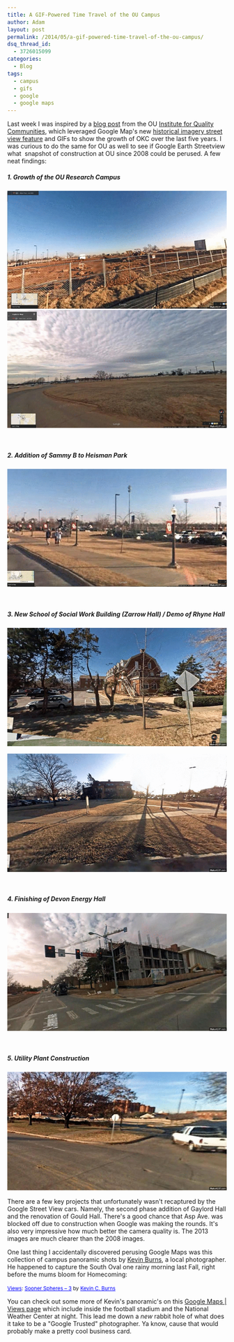 ```yaml
---
title: A GIF-Powered Time Travel of the OU Campus
author: Adam
layout: post
permalink: /2014/05/a-gif-powered-time-travel-of-the-ou-campus/
dsq_thread_id:
  - 3726015099
categories:
  - Blog
tags:
  - campus
  - gifs
  - google
  - google maps
---
```

Last week I was inspired by a <a href="http://iqc.ou.edu/2014/04/24/streetview/" target="_blank">blog post</a> from the OU <a href="http://iqc.ou.edu" target="_blank">Institute for Quality Communities</a>, which leveraged Google Map's new <a href="http://www.gearthblog.com/blog/archives/2014/04/google-releases-historical-street-view-feature.html" target="_blank">historical imagery street view feature</a> and GIFs to show the growth of OKC over the last five years. I was curious to do the same for OU as well to see if Google Earth Streetview what  snapshot of construction at OU since 2008 could be perused. A few neat findings:

##### 1. Growth of the OU Research Campus

<img src="/uploads/2014/05/jkqZK3.gif" />

<img src="/uploads/2014/05/gzsbjt.gif"/>

&nbsp;

##### 2. Addition of Sammy B to Heisman Park

<img  src="/uploads/2014/05/3HkAUm.gif"/>

&nbsp;

##### 3. New School of Social Work Building (Zarrow Hall) / Demo of Rhyne Hall

<img src="/uploads/2014/05/cVANxP.gif"/>

[<img src="/uploads/2014/05/V_jmfW.gif" />][1]

&nbsp;

##### 4. Finishing of Devon Energy Hall

<img  src="/uploads/2014/05/jiMYbC.gif"/>

&nbsp;

##### 5. Utility Plant Construction

<img src="/uploads/2014/05/hdbO6C.gif"/>

There are a few key projects that unfortunately wasn't recaptured by the Google Street View cars. Namely, the second phase addition of Gaylord Hall and the renovation of Gould Hall. There's a good chance that Asp Ave. was blocked off due to construction when Google was making the rounds. It's also very impressive how much better the camera quality is. The 2013 images are much clearer than the 2008 images.

One last thing I accidentally discovered perusing Google Maps was this collection of campus panoramic shots by <a href="https://www.google.com/maps/views/profile/115622432590629378233?gl=us" target="_blank">Kevin Burns</a>, a local photographer. He happened to capture the South Oval one rainy morning last Fall, right before the mums bloom for Homecoming:



<div>
  <small><a style="color: #0000ff; text-align: left;" href="https://www.google.com/maps/views/">Views</a>: <a style="color: #0000ff; text-align: left;" href="https://www.google.com/maps/views/view/115622432590629378233/photo/h7ovY1D1fZAAAAQIt-Wf3g">Sooner Spheres – 3</a> by <a style="color: #0000ff; text-align: left;" href="https://www.google.com/maps/views/profile/115622432590629378233">Kevin C. Burns</a></small>
</div>

You can check out some more of Kevin's panoramic's on this <a href="https://www.google.com/maps/views/profile/115622432590629378233?gl=us" target="_blank">Google Maps | Views page</a> which include inside the football stadium and the National Weather Center at night. This lead me down a *new* rabbit hole of what does it take to be a "Google Trusted" photographer. Ya know, cause that would probably make a pretty cool business card.

 [1]: /uploads/2014/05/V_jmfW.gif
